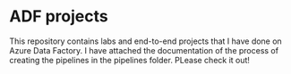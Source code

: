 # ADF projects
This repository contains labs and end-to-end projects that I have done on Azure Data Factory. I have attached the documentation of the process of creating the pipelines in the pipelines folder. PLease check it out!
